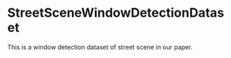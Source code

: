 # StreetSceneWindowDetectionDataset
This is a window detection dataset of street scene in our paper.
